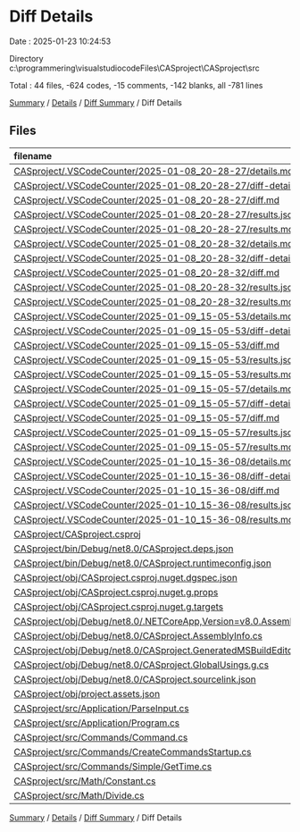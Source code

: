 # Diff Details

Date : 2025-01-23 10:24:53

Directory c:\\programmering\\visualstudiocodeFiles\\CASproject\\CASproject\\src

Total : 44 files,  -624 codes, -15 comments, -142 blanks, all -781 lines

[Summary](results.md) / [Details](details.md) / [Diff Summary](diff.md) / Diff Details

## Files
| filename | language | code | comment | blank | total |
| :--- | :--- | ---: | ---: | ---: | ---: |
| [CASproject/.VSCodeCounter/2025-01-08\_20-28-27/details.md](/CASproject/.VSCodeCounter/2025-01-08_20-28-27/details.md) | Markdown | -16 | 0 | -6 | -22 |
| [CASproject/.VSCodeCounter/2025-01-08\_20-28-27/diff-details.md](/CASproject/.VSCodeCounter/2025-01-08_20-28-27/diff-details.md) | Markdown | -9 | 0 | -6 | -15 |
| [CASproject/.VSCodeCounter/2025-01-08\_20-28-27/diff.md](/CASproject/.VSCodeCounter/2025-01-08_20-28-27/diff.md) | Markdown | -12 | 0 | -7 | -19 |
| [CASproject/.VSCodeCounter/2025-01-08\_20-28-27/results.json](/CASproject/.VSCodeCounter/2025-01-08_20-28-27/results.json) | JSON | -1 | 0 | 0 | -1 |
| [CASproject/.VSCodeCounter/2025-01-08\_20-28-27/results.md](/CASproject/.VSCodeCounter/2025-01-08_20-28-27/results.md) | Markdown | -14 | 0 | -7 | -21 |
| [CASproject/.VSCodeCounter/2025-01-08\_20-28-32/details.md](/CASproject/.VSCodeCounter/2025-01-08_20-28-32/details.md) | Markdown | -17 | 0 | -6 | -23 |
| [CASproject/.VSCodeCounter/2025-01-08\_20-28-32/diff-details.md](/CASproject/.VSCodeCounter/2025-01-08_20-28-32/diff-details.md) | Markdown | -24 | 0 | -6 | -30 |
| [CASproject/.VSCodeCounter/2025-01-08\_20-28-32/diff.md](/CASproject/.VSCodeCounter/2025-01-08_20-28-32/diff.md) | Markdown | -17 | 0 | -7 | -24 |
| [CASproject/.VSCodeCounter/2025-01-08\_20-28-32/results.json](/CASproject/.VSCodeCounter/2025-01-08_20-28-32/results.json) | JSON | -1 | 0 | 0 | -1 |
| [CASproject/.VSCodeCounter/2025-01-08\_20-28-32/results.md](/CASproject/.VSCodeCounter/2025-01-08_20-28-32/results.md) | Markdown | -14 | 0 | -7 | -21 |
| [CASproject/.VSCodeCounter/2025-01-09\_15-05-53/details.md](/CASproject/.VSCodeCounter/2025-01-09_15-05-53/details.md) | Markdown | -17 | 0 | -6 | -23 |
| [CASproject/.VSCodeCounter/2025-01-09\_15-05-53/diff-details.md](/CASproject/.VSCodeCounter/2025-01-09_15-05-53/diff-details.md) | Markdown | -25 | 0 | -6 | -31 |
| [CASproject/.VSCodeCounter/2025-01-09\_15-05-53/diff.md](/CASproject/.VSCodeCounter/2025-01-09_15-05-53/diff.md) | Markdown | -17 | 0 | -7 | -24 |
| [CASproject/.VSCodeCounter/2025-01-09\_15-05-53/results.json](/CASproject/.VSCodeCounter/2025-01-09_15-05-53/results.json) | JSON | -1 | 0 | 0 | -1 |
| [CASproject/.VSCodeCounter/2025-01-09\_15-05-53/results.md](/CASproject/.VSCodeCounter/2025-01-09_15-05-53/results.md) | Markdown | -14 | 0 | -7 | -21 |
| [CASproject/.VSCodeCounter/2025-01-09\_15-05-57/details.md](/CASproject/.VSCodeCounter/2025-01-09_15-05-57/details.md) | Markdown | -18 | 0 | -6 | -24 |
| [CASproject/.VSCodeCounter/2025-01-09\_15-05-57/diff-details.md](/CASproject/.VSCodeCounter/2025-01-09_15-05-57/diff-details.md) | Markdown | -26 | 0 | -6 | -32 |
| [CASproject/.VSCodeCounter/2025-01-09\_15-05-57/diff.md](/CASproject/.VSCodeCounter/2025-01-09_15-05-57/diff.md) | Markdown | -17 | 0 | -7 | -24 |
| [CASproject/.VSCodeCounter/2025-01-09\_15-05-57/results.json](/CASproject/.VSCodeCounter/2025-01-09_15-05-57/results.json) | JSON | -1 | 0 | 0 | -1 |
| [CASproject/.VSCodeCounter/2025-01-09\_15-05-57/results.md](/CASproject/.VSCodeCounter/2025-01-09_15-05-57/results.md) | Markdown | -14 | 0 | -7 | -21 |
| [CASproject/.VSCodeCounter/2025-01-10\_15-36-08/details.md](/CASproject/.VSCodeCounter/2025-01-10_15-36-08/details.md) | Markdown | -31 | 0 | -6 | -37 |
| [CASproject/.VSCodeCounter/2025-01-10\_15-36-08/diff-details.md](/CASproject/.VSCodeCounter/2025-01-10_15-36-08/diff-details.md) | Markdown | -40 | 0 | -6 | -46 |
| [CASproject/.VSCodeCounter/2025-01-10\_15-36-08/diff.md](/CASproject/.VSCodeCounter/2025-01-10_15-36-08/diff.md) | Markdown | -19 | 0 | -7 | -26 |
| [CASproject/.VSCodeCounter/2025-01-10\_15-36-08/results.json](/CASproject/.VSCodeCounter/2025-01-10_15-36-08/results.json) | JSON | -1 | 0 | 0 | -1 |
| [CASproject/.VSCodeCounter/2025-01-10\_15-36-08/results.md](/CASproject/.VSCodeCounter/2025-01-10_15-36-08/results.md) | Markdown | -17 | 0 | -7 | -24 |
| [CASproject/CASproject.csproj](/CASproject/CASproject.csproj) | XML | -8 | 0 | -3 | -11 |
| [CASproject/bin/Debug/net8.0/CASproject.deps.json](/CASproject/bin/Debug/net8.0/CASproject.deps.json) | JSON | -23 | 0 | 0 | -23 |
| [CASproject/bin/Debug/net8.0/CASproject.runtimeconfig.json](/CASproject/bin/Debug/net8.0/CASproject.runtimeconfig.json) | JSON | -12 | 0 | 0 | -12 |
| [CASproject/obj/CASproject.csproj.nuget.dgspec.json](/CASproject/obj/CASproject.csproj.nuget.dgspec.json) | JSON | -73 | 0 | 0 | -73 |
| [CASproject/obj/CASproject.csproj.nuget.g.props](/CASproject/obj/CASproject.csproj.nuget.g.props) | XML | -16 | 0 | 0 | -16 |
| [CASproject/obj/CASproject.csproj.nuget.g.targets](/CASproject/obj/CASproject.csproj.nuget.g.targets) | XML | -2 | 0 | 0 | -2 |
| [CASproject/obj/Debug/net8.0/.NETCoreApp,Version=v8.0.AssemblyAttributes.cs](/CASproject/obj/Debug/net8.0/.NETCoreApp,Version=v8.0.AssemblyAttributes.cs) | C# | -3 | -1 | -1 | -5 |
| [CASproject/obj/Debug/net8.0/CASproject.AssemblyInfo.cs](/CASproject/obj/Debug/net8.0/CASproject.AssemblyInfo.cs) | C# | -9 | -9 | -5 | -23 |
| [CASproject/obj/Debug/net8.0/CASproject.GeneratedMSBuildEditorConfig.editorconfig](/CASproject/obj/Debug/net8.0/CASproject.GeneratedMSBuildEditorConfig.editorconfig) | Properties | -13 | 0 | -1 | -14 |
| [CASproject/obj/Debug/net8.0/CASproject.GlobalUsings.g.cs](/CASproject/obj/Debug/net8.0/CASproject.GlobalUsings.g.cs) | C# | -7 | -1 | -1 | -9 |
| [CASproject/obj/Debug/net8.0/CASproject.sourcelink.json](/CASproject/obj/Debug/net8.0/CASproject.sourcelink.json) | JSON | -1 | 0 | 0 | -1 |
| [CASproject/obj/project.assets.json](/CASproject/obj/project.assets.json) | JSON | -79 | 0 | 0 | -79 |
| [CASproject/src/Application/ParseInput.cs](/CASproject/src/Application/ParseInput.cs) | C# | 116 | 36 | 35 | 187 |
| [CASproject/src/Application/Program.cs](/CASproject/src/Application/Program.cs) | C# | 2 | 0 | 0 | 2 |
| [CASproject/src/Commands/Command.cs](/CASproject/src/Commands/Command.cs) | C# | -115 | -39 | -35 | -189 |
| [CASproject/src/Commands/CreateCommandsStartup.cs](/CASproject/src/Commands/CreateCommandsStartup.cs) | C# | -3 | 0 | 0 | -3 |
| [CASproject/src/Commands/Simple/GetTime.cs](/CASproject/src/Commands/Simple/GetTime.cs) | C# | 4 | 0 | -1 | 3 |
| [CASproject/src/Math/Constant.cs](/CASproject/src/Math/Constant.cs) | C# | 1 | 0 | 0 | 1 |
| [CASproject/src/Math/Divide.cs](/CASproject/src/Math/Divide.cs) | C# | 0 | -1 | 0 | -1 |

[Summary](results.md) / [Details](details.md) / [Diff Summary](diff.md) / Diff Details